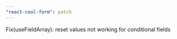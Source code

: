 ```yaml
---
"react-cool-form": patch
---
```


Fix(useFieldArray): reset values not working for conditional fields
